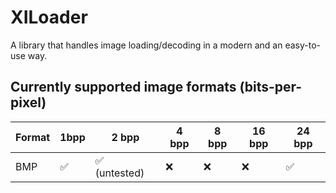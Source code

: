 # XILoader
A library that handles image loading/decoding in a modern and an easy-to-use way.
## Currently supported image formats (bits-per-pixel)

| Format | 1bpp               | 2 bpp                         | 4 bpp   | 8 bpp   | 16 bpp   | 24 bpp                |
|--------|--------------------|-------------------------------|---------|---------|----------|-----------------------|
| BMP    | :white_check_mark: | :white_check_mark: (untested) | :x:	    | :x:	    | :x:	     | :white_check_mark:    |
